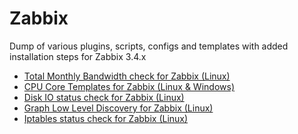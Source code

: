 Zabbix
======
Dump of various plugins, scripts, configs and templates with added installation steps for Zabbix 3.4.x

- [Total Monthly Bandwidth check for Zabbix (Linux)](https://github.com/tkne/zbxitsc/tree/master/Bandwidth)
- [CPU Core Templates for Zabbix (Linux & Windows)](https://github.com/tkne/zbxitsc/tree/master/CPU%20Cores)
- [Disk IO status check for Zabbix (Linux)](https://github.com/tkne/zbxitsc/tree/master/Disk%20IO)
- [Graph Low Level Discovery for Zabbix (Linux)](https://github.com/tkne/zbxitsc/tree/master/GLLD)
- [Iptables status check for Zabbix (Linux)](https://github.com/tkne/zbxitsc/tree/master/Iptables)